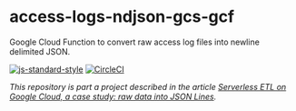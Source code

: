 # access-logs-ndjson-gcs-gcf

Google Cloud Function to convert raw access log files into newline delimited JSON.

[![js-standard-style][1]][2] [![CircleCI][3]][4]

_This repository is part a project described in the article
[Serverless ETL on Google Cloud, a case study: raw data into JSON Lines][5]._

[1]: https://img.shields.io/badge/code%20style-standard-brightgreen.svg
[2]: http://standardjs.com
[3]: https://circleci.com/gh/ricardolsmendes/access-logs-ndjson-gcs-gcf.svg?style=svg
[4]: https://circleci.com/gh/ricardolsmendes/access-logs-ndjson-gcs-gcf
[5]: https://medium.com/google-cloud/serverless-etl-on-google-cloud-a-case-study-raw-data-into-json-lines-d20711cd3917
